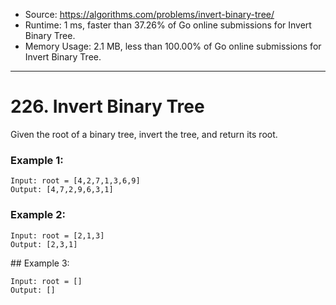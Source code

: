 - Source: https://algorithms.com/problems/invert-binary-tree/
- Runtime: 1 ms, faster than 37.26% of Go online submissions for Invert Binary Tree.
- Memory Usage: 2.1 MB, less than 100.00% of Go online submissions for Invert Binary Tree.
---

# 226. Invert Binary Tree


Given the root of a binary tree, invert the tree, and return its root.

 
### Example 1:

```
Input: root = [4,2,7,1,3,6,9]
Output: [4,7,2,9,6,3,1]
```


### Example 2:

```
Input: root = [2,1,3]
Output: [2,3,1]
```


## Example 3:

```
Input: root = []
Output: []
```
